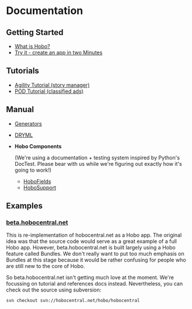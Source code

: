 # Documentation

## Getting Started

 * [What is Hobo?](/about)
 * [Try it - create an app in two Minutes](/two-minutes)

## Tutorials

 * [Agility Tutorial (story manager)](/agility-tutorial)
 * [POD Tutorial (classified ads)](/pod-tutorial)

## Manual

 * [Generators](/docs/generators)
 * [DRYML](/docs/dryml)
 * **Hobo Components**

   (We're using a documentation + testing system inspired by Python's DocTest. Please bear with us while we're figuring out exactly how it's going to work!)

   * [HoboFields](/hobofields)
   * [HoboSupport](/hobosupport)


## Examples

### [beta.hobocentral.net](http://beta.hobocentral.net)

This is re-implementation of hobocentral.net as a Hobo app. The original idea was that the source code would serve as a great example of a full Hobo app. However, beta.hobocentral.net is built largely using a Hobo feature called Bundles. We don't really want to put too much emphasis on Bundles at this stage because it would be rather confusing for people who are still new to the core of Hobo.

So beta.hobocentral.net isn't getting much love at the moment. We're focussing on tutorial and references docs instead. Nevertheless, you can check out the source using subversion:

`svn checkout svn://hobocentral.net/hobo/hobocentral`